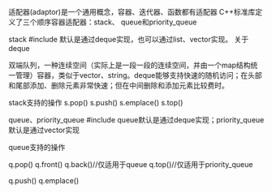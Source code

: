 适配器(adaptor)是一个通用概念，容器、迭代器、函数都有适配器
C++标准库定义了三个顺序容器适配器：stack、 queue和priority_queue

stack
#include <stack>
默认是通过deque实现，也可以通过list、vector实现。
关于deque

双端队列，一种连续空间（实际上是一段一段的连续空间，并由一个map结构统一管理）容器，类似于vector、string。deque能够支持快速的随机访问；在头部和尾部添加、删除元素非常快速；但在中间删除和添加元素比较费时。

stack支持的操作
s.pop()
s.push()
s.emplace()
s.top()


queue、priority_queue
#include <queue>
queue默认是通过deque实现；priority_queue默认是通过vector实现

queue支持的操作

q.pop()
q.front()
q.back()//仅适用于queue
q.top()//仅适用于priority_queue

q.push()
q.emplace()



